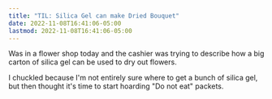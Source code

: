 ```yaml
---
title: "TIL: Silica Gel can make Dried Bouquet"
date: 2022-11-08T16:41:06-05:00
lastmod: 2022-11-08T16:41:06-05:00
---
```


Was in a flower shop today and the cashier was trying to describe how a big carton of silica gel can
be used to dry out flowers.

I chuckled because I'm not entirely sure where to get a bunch of silica gel, but then thought it's
time to start hoarding "Do not eat" packets.
